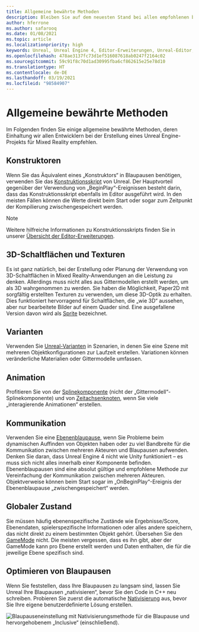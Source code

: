 ```yaml
---
title: Allgemeine bewährte Methoden
description: Bleiben Sie auf dem neuesten Stand bei allen empfohlenen bewährten Methoden für die Entwicklung von Mixed Reality-Anwendungen in der Unreal Engine.
author: hferrone
ms.author: safarooq
ms.date: 01/08/2021
ms.topic: article
ms.localizationpriority: high
keywords: Unreal, Unreal Engine 4, Editor-Erweiterungen, Unreal-Editor, UE4, HoloLens, HoloLens 2, Mixed Reality, Entwicklung, Dokumentation, Leitfäden, Features, Mixed Reality-Headset, Windows Mixed Reality-Headset, Virtual Reality-Headset, Portieren, Upgrade
ms.openlocfilehash: 478ae3137fc73d1ef516087618ab0247f2164c02
ms.sourcegitcommit: 59c91f8c70d1ad30995fba6cf862615e25e78d10
ms.translationtype: HT
ms.contentlocale: de-DE
ms.lasthandoff: 03/19/2021
ms.locfileid: "98584907"
---
```

# <a name="general-best-practices"></a>Allgemeine bewährte Methoden

Im Folgenden finden Sie einige allgemeine bewährte Methoden, deren Einhaltung wir allen Entwicklern bei der Erstellung eines Unreal Engine-Projekts für Mixed Reality empfehlen.

## <a name="constructors"></a>Konstruktoren

Wenn Sie das Äquivalent eines „Konstruktors“ in Blaupausen benötigen, verwenden Sie das [Konstruktionsskript](https://docs.unrealengine.com/ProgrammingAndScripting/Blueprints/UserGuide/UserConstructionScript/index.html) von Unreal. Der Hauptvorteil gegenüber der Verwendung von „BeginPlay“-Ereignissen besteht darin, dass das Konstruktionsskript ebenfalls im Editor ausgeführt wird. In den meisten Fällen können die Werte direkt beim Start oder sogar zum Zeitpunkt der Kompilierung zwischengespeichert werden.

> [!NOTE]
> Weitere hilfreiche Informationen zu Konstruktionsskripts finden Sie in unserer [Übersicht der Editor-Erweiterungen](unreal-editor-extensions.md#construction-scripts).

## <a name="3d-buttons-and-textures"></a>3D-Schaltflächen und Texturen

Es ist ganz natürlich, bei der Erstellung oder Planung der Verwendung von 3D-Schaltflächen in Mixed Reality-Anwendungen an die Leistung zu denken. Allerdings muss nicht alles aus Gittermodellen erstellt werden, um als 3D wahrgenommen zu werden. Sie haben die Möglichkeit, Paper2D mit sorgfältig erstellten Texturen zu verwenden, um diese 3D-Optik zu erhalten. Dies funktioniert hervorragend für Schaltflächen, die „wie 3D“ aussehen, aber nur bearbeitete Bilder auf einem Quader sind. Eine ausgefallene Version davon wird als [Sprite](https://docs.unrealengine.com/AnimatingObjects/Paper2D/Sprites/index.html) bezeichnet.

## <a name="variants"></a>Varianten

Verwenden Sie [Unreal-Varianten](https://docs.unrealengine.com/Basics/Levels/Variants/index.html) in Szenarien, in denen Sie eine Szene mit mehreren Objektkonfigurationen zur Laufzeit erstellen. Variationen können veränderliche Materialien oder Gittermodelle umfassen. 

## <a name="animation"></a>Animation

Profitieren Sie von der [Splinekomponente](https://docs.unrealengine.com/API/Runtime/Engine/Components/USplineComponent/index.html) (nicht der „Gittermodell“-Splinekomponente) und von [Zeitachsenknoten](https://docs.unrealengine.com/ProgrammingAndScripting/Blueprints/UserGuide/Timelines/index.html), wenn Sie viele „interagierende Animationen“ erstellen. 

<!-- You can find a comprehensive [video tutorial here](https://www.youtube.com/watch?v=bWXI91FdMtk&ab_channel=DoubleCrossGames). -->

## <a name="communications"></a>Kommunikation

Verwenden Sie eine [Ebenenblaupause](https://docs.unrealengine.com/ProgrammingAndScripting/Blueprints/UserGuide/Types/LevelBlueprint/index.html), wenn Sie Probleme beim dynamischen Auffinden von Objekten haben oder zu viel Bandbreite für die Kommunikation zwischen mehreren Akteuren und Blaupausen aufwenden. Denken Sie daran, dass Unreal Engine 4 nicht wie Unity funktioniert – es muss sich nicht alles innerhalb einer Komponente befinden. Ebenenblaupausen sind eine absolut gültige und empfohlene Methode zur Vereinfachung der Kommunikation zwischen mehreren Akteuren. Objektverweise können beim Start sogar im „OnBeginPlay“-Ereignis der Ebenenblaupause „zwischengespeichert“ werden.

## <a name="global-state"></a>Globaler Zustand

Sie müssen häufig ebenenspezifische Zustände wie Ergebnisse/Score, Ebenendaten, spielerspezifische Informationen oder alles andere speichern, das nicht direkt zu einem bestimmten Objekt gehört. Übersehen Sie den [GameMode](https://docs.unrealengine.com/en-US/InteractiveExperiences/Framework/GameMode/index.html) nicht. Die meisten vergessen, dass es ihn gibt, aber der GameMode kann pro Ebene erstellt werden und Daten enthalten, die für die jeweilige Ebene spezifisch sind.

## <a name="optimizing-blueprints"></a>Optimieren von Blaupausen

Wenn Sie feststellen, dass Ihre Blaupausen zu langsam sind, lassen Sie Unreal Ihre Blaupausen „nativisieren“, bevor Sie den Code in C++ neu schreiben. Probieren Sie zuerst die automatische [Nativisierung](https://docs.unrealengine.com/ProgrammingAndScripting/Blueprints/TechnicalGuide/NativizingBlueprints/index.html) aus, bevor Sie Ihre eigene benutzerdefinierte Lösung erstellen.

![Blaupauseneinstellung mit Nativisierungsmethode für die Blaupause und hervorgehobenem „Inclusive“ (einschließend).](images/unreal-general-practices-img-01.jpg)

